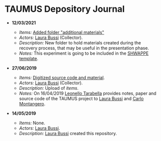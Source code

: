# TAUMUS Depository Journal

* **12/03/2021**
  * *Items:* [Added folder "additional materials"](./../additional_materials)
  * *Actors:* [Laura Bussi](./actors.md#laura-bussi) (Collector).
  * *Description:* New folder to hold materials created during the recovery process, that may be useful in the presentation phase.
  * *Notes:* This experiment is going to be included in the [SHWAPPE template](https://github.com/Unipisa/SWHAP-TEMPLATE).
 
* **27/06/2019**
  * *Items:* [Digitized source code and material](https://github.com/Unipisa/TAUmus-Depository/tree/master/raw_materials).
  * *Actors:* [Laura Bussi](./actors.md#laura-bussi) (Collector).
  * *Description:* Upload of *items*.
  * *Notes:*  On 16/04/2019 [Leonello Tarabella](./actors.md#leonello-tarabella) provides notes, paper and source code of the TAUMUS project to [Laura Bussi](./actors.md#laura-bussi) and [Carlo Montangero](./actors.md#carlo-montangero).

* **14/05/2019**
  * *Items:* None.
  * *Actors:* [Laura Bussi](./actors.md#laura-bussi).
  * *Description:* [Laura Bussi](./actors.md#laura-bussi) created this repository.